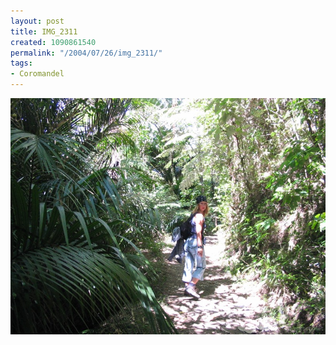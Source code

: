 ```yaml
---
layout: post
title: IMG_2311
created: 1090861540
permalink: "/2004/07/26/img_2311/"
tags:
- Coromandel
---
```


<img src="/image/images/img_2311-772.jpg"/>

